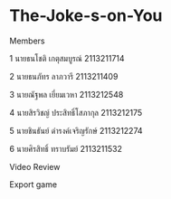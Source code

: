 # The-Joke-s-on-You
Members

1 นายธนโชติ เกตุสมบูรณ์ 2113211714

2 นายธนภัทร ลาภวารี 2113211409

3 นายณัฐพล เยี่ยมเวหา 2113212548

4 นายสิรวิชญ์ ประสิทธิ์โสภากุล 2113212175

5 นายชินธันย์ ดำรงค์เจริญรักษ์ 2113212274

6 นายศิรสิทธิ์ ทราบรัมย์ 2113211532

Video Review

Export game 

